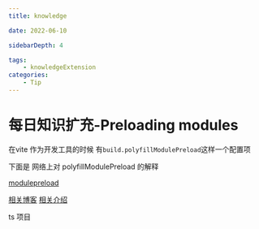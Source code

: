```yaml
---
title: knowledge

date: 2022-06-10

sidebarDepth: 4

tags:
    - knowledgeExtension
categories:
    - Tip
---
```


# 每日知识扩充-Preloading modules

在vite 作为开发工具的时候 有`build.polyfillModulePreload`这样一个配置项

下面是 网络上对 polyfillModulePreload 的解释

[modulepreload](https://developer.chrome.com/blog/modulepreload/)

[相关博客](https://blog.csdn.net/huangyangquan3/article/details/118642384)
[相关介绍](https://guybedford.com/es-module-preloading-integrity#modulepreload-polyfill)

ts 项目 
